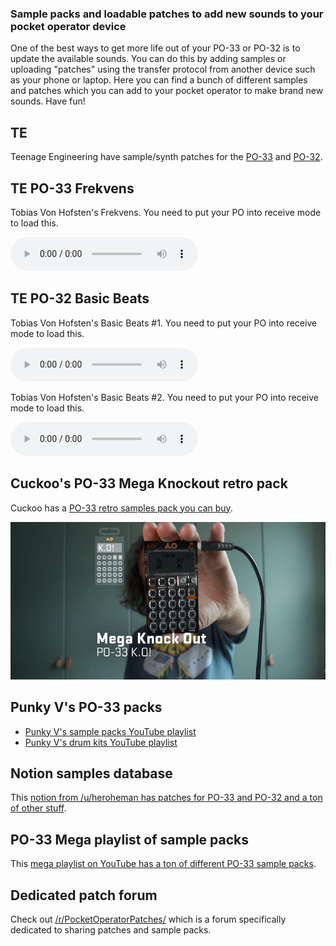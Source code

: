 ### Sample packs and loadable patches to add new sounds to your pocket operator device

One of the best ways to get more life out of your PO-33 or PO-32 is to update the available sounds. You can do this by adding samples or uploading "patches" using the transfer protocol from another device such as your phone or laptop. Here you can find a bunch of different samples and patches which you can add to your pocket operator to make brand new sounds. Have fun!

## TE

Teenage Engineering have sample/synth patches for the [PO-33](https://teenage.engineering/downloads/po-33) and [PO-32](https://teenage.engineering/downloads/po-32).

## TE PO-33 Frekvens

Tobias Von Hofsten's Frekvens. You need to put your PO into receive mode to load this.

<audio src="https://teenage.engineering/_img/5e454633fda17e000475bb1c_original.wav" controls></audio>

## TE PO-32 Basic Beats

Tobias Von Hofsten's Basic Beats #1. You need to put your PO into receive mode to load this.

<audio src="https://teenage.engineering/_img/5e7b3be8c8229c0004138e68_original.wav" controls></audio>

Tobias Von Hofsten's Basic Beats #2. You need to put your PO into receive mode to load this.

<audio src="https://teenage.engineering/_img/5e7b3e15c8229c0004138e6f_original.wav" controls></audio>

## Cuckoo's PO-33 Mega Knockout retro pack

Cuckoo has a [PO-33 retro samples pack you can buy](https://gumroad.com/cuckoo?sort=newest#xslvS).

[![Cuckoo's PO-33 Mega Knockout retro pack](img/content/cuckoo-ko-sample-pack.jpg)](https://cuckoo.gumroad.com/#xslvS)

## Punky V's PO-33 packs

 * [Punky V's sample packs YouTube playlist](https://punkyv4n.me/po-33-sample-packs)
 * [Punky V's drum kits YouTube playlist](https://punkyv4n.me/po-33-drum-kits)

## Notion samples database

This [notion from /u/heroheman has patches for PO-33 and PO-32 and a ton of other stuff](https://www.notion.so/PO-Sample-Collection-d273b33807824fc191b076ce657ff9e1).

## PO-33 Mega playlist of sample packs

This [mega playlist on YouTube has a ton of different PO-33 sample packs](https://www.youtube.com/playlist?list=PLy4aX2KgO-KJtastnQmTuhZg-VlocWWHN).

## Dedicated patch forum

Check out [/r/PocketOperatorPatches/](https://www.reddit.com/r/PocketOperatorPatches/) which is a forum specifically dedicated to sharing patches and sample packs.

